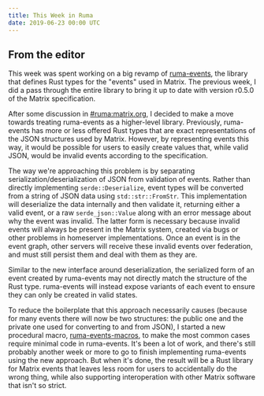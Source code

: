 ```yaml
---
title: This Week in Ruma
date: 2019-06-23 00:00 UTC
---
```


## From the editor

This week was spent working on a big revamp of [ruma-events](https://github.com/ruma/ruma-events), the library that defines Rust types for the "events" used in Matrix.
The previous week, I did a pass through the entire library to bring it up to date with version r0.5.0 of the Matrix specification.

After some discussion in [#ruma:matrix.org](https://matrix.to/#/#ruma:matrix.org), I decided to make a move towards treating ruma-events as a higher-level library.
Previously, ruma-events has more or less offered Rust types that are exact representations of the JSON structures used by Matrix.
However, by representing events this way, it would be possible for users to easily create values that, while valid JSON, would be invalid events according to the specification.

The way we're approaching this problem is by separating serialization/deserialization of JSON from validation of events.
Rather than directly implementing `serde::Deserialize`, event types will be converted from a string of JSON data using `std::str::FromStr`.
This implementation will deserialize the data internally and then validate it, returning either a valid event, or a raw `serde_json::Value` along with an error message about why the event was invalid.
The latter form is necessary because invalid events will always be present in the Matrix system, created via bugs or other problems in homeserver implementations.
Once an event is in the event graph, other servers will receive these invalid events over federation, and must still persist them and deal with them as they are.

Similar to the new interface around deserialization, the serialized form of an event created by ruma-events may not directly match the structure of the Rust type.
ruma-events will instead expose variants of each event to ensure they can only be created in valid states.

To reduce the boilerplate that this approach necessarily causes (because for many events there will now be two structures: the public one and the private one used for converting to and from JSON), I started a new procedural macro, [ruma-events-macros](https://github.com/ruma/ruma-events-macros), to make the most common cases require minimal code in ruma-events.
It's been a lot of work, and there's still probably another week or more to go to finish implementing ruma-events using the new approach.
But when it's done, the result will be a Rust library for Matrix events that leaves less room for users to accidentally do the wrong thing, while also supporting interoperation with other Matrix software that isn't so strict.
